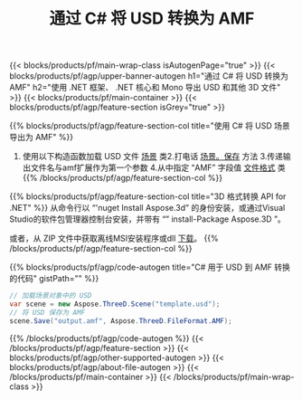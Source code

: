 ﻿---
title: 通过 C# 将 USD 转换为 AMF 
description: 使用 .NET API 转换 USD 和其他 3D 文件
url: /zh/net/conversion/usd-to-amf/
family: 3d
platformtag: net
feature: conversion
informat: USD
outformat: AMF
otherformats: DRC PDF GLTF ASE AMF 3DS HTML JT 
---
{{< blocks/products/pf/main-wrap-class isAutogenPage="true" >}}
{{< blocks/products/pf/agp/upper-banner-autogen h1="通过 C# 将 USD 转换为 AMF" h2="使用 .NET 框架、 .NET 核心和 Mono 导出 USD 和其他 3D 文件" >}}
{{< blocks/products/pf/main-container >}}
{{< blocks/products/pf/agp/feature-section isGrey="true" >}}

{{% blocks/products/pf/agp/feature-section-col title="使用 C# 将 USD 场景导出为 AMF" %}}
1. 使用以下构造函数加载 USD 文件 [场景](https://apireference.aspose.com/3d/net/aspose.threed/scene) 类2.打电话 [场景。保存](https://apireference.aspose.com/3d/net/aspose.threed/scene/methods/save/index) 方法
3.传递输出文件名与amf扩展作为第一个参数
4.从中指定 “AMF” 字段值 [文件格式](https://apireference.aspose.com/3d/net/aspose.threed/fileformat/fields/index) 类
{{% /blocks/products/pf/agp/feature-section-col %}}

{{% blocks/products/pf/agp/feature-section-col title="3D 格式转换 API for .NET" %}}
从命令行以 “'nuget Install Aspose.3d” 的身份安装，或通过Visual Studio的软件包管理器控制台安装，并带有 “” install-Package Aspose.3D ”。

或者，从 ZIP 文件中获取离线MSI安装程序或dll [下载](https://downloads.aspose.com/3d/net)。
{{% /blocks/products/pf/agp/feature-section-col %}}

{{% blocks/products/pf/agp/code-autogen title="C# 用于 USD 到 AMF 转换的代码" gistPath="" %}}
```cs
// 加载场景对象中的 USD 
var scene = new Aspose.ThreeD.Scene("template.usd");
// 将 USD 保存为 AMF 
scene.Save("output.amf", Aspose.ThreeD.FileFormat.AMF);

```
{{% /blocks/products/pf/agp/code-autogen %}}
{{< /blocks/products/pf/agp/feature-section >}}
{{< blocks/products/pf/agp/other-supported-autogen >}}
{{< blocks/products/pf/agp/about-file-autogen >}}
{{< /blocks/products/pf/main-container >}}
{{< /blocks/products/pf/main-wrap-class >}}